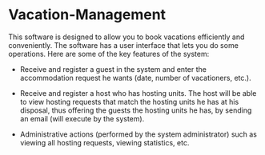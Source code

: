 # Vacation-Management
This software is designed to allow you to book vacations efficiently and conveniently.
The software has a user interface that lets you do some operations. Here are some of the key features of the system:

* Receive and register a guest in the system and enter the accommodation request he wants (date, number of vacationers, etc.).

* Receive and register a host who has hosting units.
The host will be able to view hosting requests that match the hosting units he has at his disposal,
thus offering the guests the hosting units he has, by sending an email (will execute by the system).

* Administrative actions (performed by the system administrator) such as viewing all hosting requests, viewing statistics, etc.
